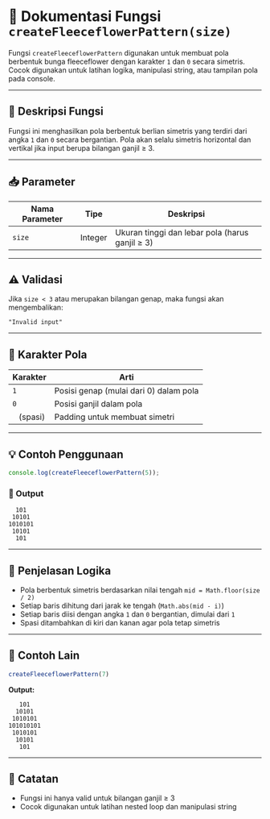 
# 🌸 Dokumentasi Fungsi `createFleeceflowerPattern(size)`

Fungsi `createFleeceflowerPattern` digunakan untuk membuat pola berbentuk bunga fleeceflower dengan karakter `1` dan `0` secara simetris. Cocok digunakan untuk latihan logika, manipulasi string, atau tampilan pola pada console.

---

## 🧠 Deskripsi Fungsi

Fungsi ini menghasilkan pola berbentuk berlian simetris yang terdiri dari angka `1` dan `0` secara bergantian. Pola akan selalu simetris horizontal dan vertikal jika input berupa bilangan ganjil ≥ 3.

---

## 📥 Parameter

| Nama Parameter | Tipe    | Deskripsi                                          |
|----------------|---------|----------------------------------------------------|
| `size`         | Integer | Ukuran tinggi dan lebar pola (harus ganjil ≥ 3)   |

---

## ⚠️ Validasi

Jika `size < 3` atau merupakan bilangan genap, maka fungsi akan mengembalikan:

```text
"Invalid input"
```

---

## 📐 Karakter Pola

| Karakter | Arti                                |
|----------|--------------------------------------|
| `1`      | Posisi genap (mulai dari 0) dalam pola |
| `0`      | Posisi ganjil dalam pola             |
| ` ` (spasi) | Padding untuk membuat simetri         |

---

## 💡 Contoh Penggunaan

```javascript
console.log(createFleeceflowerPattern(5));
```

### 💬 Output

```
  101  
 10101 
1010101
 10101 
  101  
```

---

## 🧮 Penjelasan Logika

- Pola berbentuk simetris berdasarkan nilai tengah `mid = Math.floor(size / 2)`
- Setiap baris dihitung dari jarak ke tengah (`Math.abs(mid - i)`)
- Setiap baris diisi dengan angka `1` dan `0` bergantian, dimulai dari `1`
- Spasi ditambahkan di kiri dan kanan agar pola tetap simetris

---

## 🧪 Contoh Lain

```javascript
createFleeceflowerPattern(7)
```

**Output:**
```
   101   
  10101  
 1010101 
101010101
 1010101 
  10101  
   101   
```

---

## 📝 Catatan

- Fungsi ini hanya valid untuk bilangan ganjil ≥ 3
- Cocok digunakan untuk latihan nested loop dan manipulasi string
